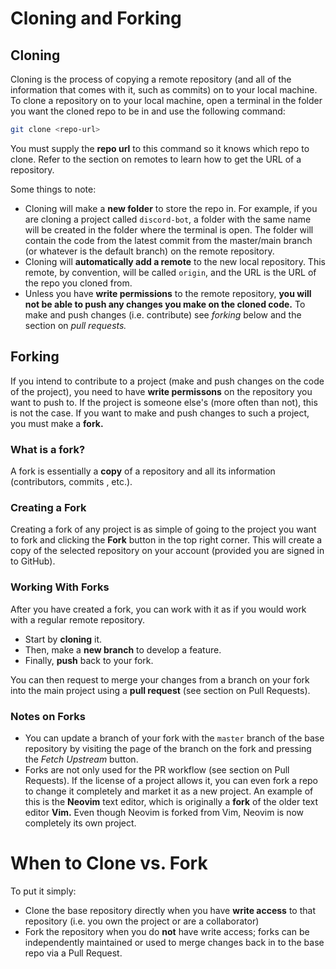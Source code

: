 # Cloning and Forking

## Cloning

Cloning is the process of copying a remote repository (and all of the information
that comes with it, such as commits) on to your local machine. To clone a repository
on to your local machine, open a terminal in the folder you want the cloned repo
to be in and use the following command:

```sh
git clone <repo-url>
```

You must supply the **repo url** to this command so it knows which repo to clone.
Refer to the section on remotes to learn how to get the URL of a repository.

Some things to note:

- Cloning will make a **new folder** to store the repo in. For example, if you are cloning a project called `discord-bot`, a folder with the same name will be created in the folder where the terminal is open. The folder will contain the code from the latest commit from the master/main branch (or whatever is the default branch) on the remote repository.
- Cloning will **automatically add a remote** to the new local repository. This remote, by convention, will be called `origin`, and the URL is the URL of the repo you cloned from.
- Unless you have **write permissions** to the remote repository, **you will not be able to push any changes you make on the cloned code.** To make and push changes (i.e. contribute) see _forking_ below and the section on _pull requests._

## Forking

If you intend to contribute to a project (make and push changes on the code of the project),
you need to have **write permissons** on the repository you want to push to. If the project
is someone else's (more often than not), this is not the case. If you want to make and push
changes to such a project, you must make a **fork.**

### What is a fork?

A fork is essentially a **copy** of a repository and all its information (contributors, commits
, etc.).

### Creating a Fork

Creating a fork of any project is as simple of going to the project you want to fork
and clicking the **Fork** button in the top right corner. This will create a copy of
the selected repository on your account (provided you are signed in to GitHub).

### Working With Forks

After you have created a fork, you can work with it as if you would work with
a regular remote repository.

- Start by **cloning** it.
- Then, make a **new branch** to develop a feature.
- Finally, **push** back to your fork.

You can then request to merge your changes from a branch on your fork into the
main project using a **pull request** (see section on Pull Requests).

### Notes on Forks

- You can update a branch of your fork with the `master` branch of the base repository by visiting the page of the branch on the fork and pressing the _Fetch Upstream_ button.
- Forks are not only used for the PR workflow (see section on Pull Requests). If the license of a project allows it, you can even fork a repo to change it completely and market it as a new project. An example of this is the **Neovim** text editor, which is originally a **fork** of the older text editor **Vim.** Even though Neovim is forked from Vim, Neovim is now completely its own project.

# When to Clone vs. Fork

To put it simply:

- Clone the base repository directly when you have **write access** to that repository (i.e. you own the project or are a collaborator)
- Fork the repository when you do **not** have write access; forks can be independently maintained or used to merge changes back in to the base repo via a Pull Request.
